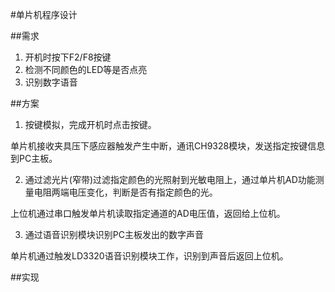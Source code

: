 #单片机程序设计

##需求

1. 开机时按下F2/F8按键
2. 检测不同颜色的LED等是否点亮
3. 识别数字语音

##方案

1. 按键模拟，完成开机时点击按键。

单片机接收夹具压下感应器触发产生中断，通讯CH9328模块，发送指定按键信息到PC主板。

2. 通过滤光片(窄带)过滤指定颜色的光照射到光敏电阻上，通过单片机AD功能测量电阻两端电压变化，判断是否有指定颜色的光。

上位机通过串口触发单片机读取指定通道的AD电压值，返回给上位机。

3. 通过语音识别模块识别PC主板发出的数字声音

单片机通过触发LD3320语音识别模块工作，识别到声音后返回上位机。

##实现

